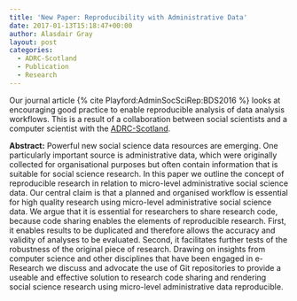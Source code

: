 ```yaml
---
title: 'New Paper: Reproducibility with Administrative Data'
date: 2017-01-13T15:18:47+00:00
author: Alasdair Gray
layout: post
categories:
  - ADRC-Scotland
  - Publication
  - Research
---
```

Our journal article {% cite Playford:AdminSocSciRep:BDS2016 %} looks at encouraging good practice to enable reproducible analysis of data analysis workflows. This is a result of a collaboration between social scientists and a computer scientist with the [ADRC-Scotland](https://adrn.ac.uk/about/research-centre-scotland).

**Abstract:** Powerful new social science data resources are emerging. One particularly important source is administrative data, which were originally collected for organisational purposes but often contain information that is suitable for social science research. In this paper we outline the concept of reproducible research in relation to micro-level administrative social science data. Our central claim is that a planned and organised workflow is essential for high quality research using micro-level administrative social science data. We argue that it is essential for researchers to share research code, because code sharing enables the elements of reproducible research. First, it enables results to be duplicated and therefore allows the accuracy and validity of analyses to be evaluated. Second, it facilitates further tests of the robustness of the original piece of research. Drawing on insights from computer science and other disciplines that have been engaged in e-Research we discuss and advocate the use of Git repositories to provide a useable and effective solution to research code sharing and rendering social science research using micro-level administrative data reproducible.
